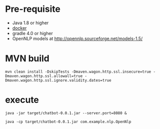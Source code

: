 # Pre-requisite
- Java 1.8 or higher
- [docker](https://www.docker.com/products/docker-desktop)
- gradle 4.0 or higher
- OpenNLP models at http://opennlp.sourceforge.net/models-1.5/

# MVN build
`````
mvn clean install -DskipTests -Dmaven.wagon.http.ssl.insecure=true -Dmaven.wagon.http.ssl.allowall=true -Dmaven.wagon.http.ssl.ignore.validity.dates=true
`````

# execute
`````
java -jar target/chatbot-0.0.1.jar --server.port=8080 &

java -cp target/chatbot-0.0.1.jar com.example.nlp.OpenNlp
`````